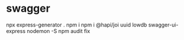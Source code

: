 # swagger

npx express-generator .
npm i
npm i @hapi/joi uuid lowdb swagger-ui-express nodemon -S
npm audit fix
